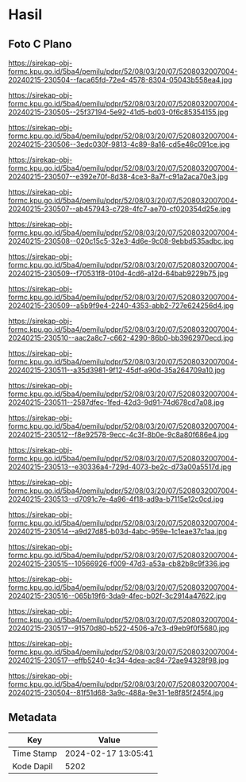 # Hasil

## Foto C Plano

https://sirekap-obj-formc.kpu.go.id/5ba4/pemilu/pdpr/52/08/03/20/07/5208032007004-20240215-230504--faca65fd-72e4-4578-8304-05043b558ea4.jpg

https://sirekap-obj-formc.kpu.go.id/5ba4/pemilu/pdpr/52/08/03/20/07/5208032007004-20240215-230505--25f37194-5e92-41d5-bd03-0f6c85354155.jpg

https://sirekap-obj-formc.kpu.go.id/5ba4/pemilu/pdpr/52/08/03/20/07/5208032007004-20240215-230506--3edc030f-9813-4c89-8a16-cd5e46c091ce.jpg

https://sirekap-obj-formc.kpu.go.id/5ba4/pemilu/pdpr/52/08/03/20/07/5208032007004-20240215-230507--e392e70f-8d38-4ce3-8a7f-c91a2aca70e3.jpg

https://sirekap-obj-formc.kpu.go.id/5ba4/pemilu/pdpr/52/08/03/20/07/5208032007004-20240215-230507--ab457943-c728-4fc7-ae70-cf020354d25e.jpg

https://sirekap-obj-formc.kpu.go.id/5ba4/pemilu/pdpr/52/08/03/20/07/5208032007004-20240215-230508--020c15c5-32e3-4d6e-9c08-9ebbd535adbc.jpg

https://sirekap-obj-formc.kpu.go.id/5ba4/pemilu/pdpr/52/08/03/20/07/5208032007004-20240215-230509--f70531f8-010d-4cd6-a12d-64bab9229b75.jpg

https://sirekap-obj-formc.kpu.go.id/5ba4/pemilu/pdpr/52/08/03/20/07/5208032007004-20240215-230509--a5b9f9e4-2240-4353-abb2-727e624256d4.jpg

https://sirekap-obj-formc.kpu.go.id/5ba4/pemilu/pdpr/52/08/03/20/07/5208032007004-20240215-230510--aac2a8c7-c662-4290-86b0-bb3962970ecd.jpg

https://sirekap-obj-formc.kpu.go.id/5ba4/pemilu/pdpr/52/08/03/20/07/5208032007004-20240215-230511--a35d3981-9f12-45df-a90d-35a264709a10.jpg

https://sirekap-obj-formc.kpu.go.id/5ba4/pemilu/pdpr/52/08/03/20/07/5208032007004-20240215-230511--2587dfec-1fed-42d3-9d91-74d678cd7a08.jpg

https://sirekap-obj-formc.kpu.go.id/5ba4/pemilu/pdpr/52/08/03/20/07/5208032007004-20240215-230512--f8e92578-9ecc-4c3f-8b0e-9c8a80f686e4.jpg

https://sirekap-obj-formc.kpu.go.id/5ba4/pemilu/pdpr/52/08/03/20/07/5208032007004-20240215-230513--e30336a4-729d-4073-be2c-d73a00a5517d.jpg

https://sirekap-obj-formc.kpu.go.id/5ba4/pemilu/pdpr/52/08/03/20/07/5208032007004-20240215-230513--d7091c7e-4a96-4f18-ad9a-b7115e12c0cd.jpg

https://sirekap-obj-formc.kpu.go.id/5ba4/pemilu/pdpr/52/08/03/20/07/5208032007004-20240215-230514--a9d27d85-b03d-4abc-959e-1c1eae37c1aa.jpg

https://sirekap-obj-formc.kpu.go.id/5ba4/pemilu/pdpr/52/08/03/20/07/5208032007004-20240215-230515--10566926-f009-47d3-a53a-cb82b8c9f336.jpg

https://sirekap-obj-formc.kpu.go.id/5ba4/pemilu/pdpr/52/08/03/20/07/5208032007004-20240215-230516--065b19f6-3da9-4fec-b02f-3c2914a47622.jpg

https://sirekap-obj-formc.kpu.go.id/5ba4/pemilu/pdpr/52/08/03/20/07/5208032007004-20240215-230517--91570d80-b522-4506-a7c3-d9eb9f0f5680.jpg

https://sirekap-obj-formc.kpu.go.id/5ba4/pemilu/pdpr/52/08/03/20/07/5208032007004-20240215-230517--effb5240-4c34-4dea-ac84-72ae94328f98.jpg

https://sirekap-obj-formc.kpu.go.id/5ba4/pemilu/pdpr/52/08/03/20/07/5208032007004-20240215-230504--81f51d68-3a9c-488a-9e31-1e8f85f245f4.jpg


## Metadata

| Key        | Value               |
| ---------- | ------------------- |
| Time Stamp | 2024-02-17 13:05:41 |
| Kode Dapil | 5202                |



